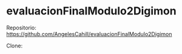 # evaluacionFinalModulo2Digimon

Repositorio: 
https://github.com/AngelesCahill/evaluacionFinalModulo2Digimon

Clone:
